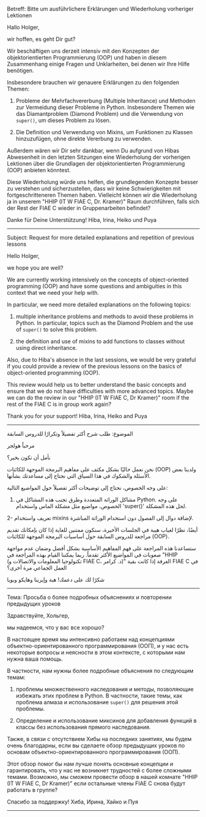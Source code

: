 Betreff: Bitte um ausführlichere Erklärungen und Wiederholung vorheriger Lektionen

Hallo Holger,

wir hoffen, es geht Dir gut?

Wir beschäftigen uns derzeit intensiv mit den Konzepten der objektorientierten Programmierung (OOP) und haben in diesem Zusammenhang einige Fragen und Unklarheiten, bei denen wir Ihre Hilfe benötigen.

Insbesondere brauchen wir genauere Erklärungen zu den folgenden Themen:

1. Probleme der Mehrfachvererbung (Multiple Inheritance) und Methoden zur Vermeidung dieser Probleme in Python. Insbesondere Themen wie das Diamantproblem (Diamond Problem) und die Verwendung von `super()`, um dieses Problem zu lösen.

2. Die Definition und Verwendung von Mixins, um Funktionen zu Klassen hinzuzufügen, ohne direkte Vererbung zu verwenden.

Außerdem wären wir Dir sehr dankbar, wenn Du aufgrund von Hibas Abwesenheit in den letzten Sitzungen eine Wiederholung der vorherigen Lektionen über die Grundlagen der objektorientierten Programmierung (OOP) anbieten könntest. 

Diese Wiederholung würde uns helfen, die grundlegenden Konzepte besser zu verstehen und sicherzustellen, dass wir keine Schwierigkeiten mit fortgeschritteneren Themen haben. Vielleicht können wir die Wiederholung ja in unserem "HHIP (IT W FIAE C, Dr. Kramer)" Raum durchführen, falls sich der Rest der FIAE C wieder in Gruppenarbeiten befindet?

Danke für Deine Unterstützung!
Hiba, Irina, Heiko und Puya

---

Subject: Request for more detailed explanations and repetition of previous lessons

Hello Holger,

we hope you are well?

We are currently working intensively on the concepts of object-oriented programming (OOP) and have some questions and ambiguities in this context that we need your help with.

In particular, we need more detailed explanations on the following topics:

1. multiple inheritance problems and methods to avoid these problems in Python. In particular, topics such as the Diamond Problem and the use of `super()` to solve this problem.

2. the definition and use of mixins to add functions to classes without using direct inheritance.

Also, due to Hiba's absence in the last sessions, we would be very grateful if you could provide a review of the previous lessons on the basics of object-oriented programming (OOP). 

This review would help us to better understand the basic concepts and ensure that we do not have difficulties with more advanced topics. Maybe we can do the review in our "HHIP (IT W FIAE C, Dr Kramer)" room if the rest of the FIAE C is in group work again?

Thank you for your support!
Hiba, Irina, Heiko and Puya

---

الموضوع: طلب شرح أكثر تفصيلاً وتكرارًا للدروس السابقة

مرحباً هولجر

نأمل أن تكون بخير؟

نحن نعمل حاليًا بشكل مكثف على مفاهيم البرمجة الموجهة للكائنات (OOP) ولدينا بعض الأسئلة والشكوك في هذا السياق التي نحتاج إلى مساعدتك بشأنها.

على وجه الخصوص، نحتاج إلى توضيحات أكثر تفصيلاً حول المواضيع التالية:

1. مشاكل الوراثة المتعددة وطرق تجنب هذه المشاكل في Python. على وجه الخصوص، مواضيع مثل مشكلة الماس واستخدام 'super()' لحل هذه المشكلة.

2- تعريف واستخدام mixins لإضافة دوال إلى الفصول دون استخدام الوراثة المباشرة.

أيضًا، نظرًا لغياب هيبة في الجلسات الأخيرة، سنكون ممتنين للغاية إذا كان بإمكانك تقديم مراجعة للدروس السابقة حول أساسيات البرمجة الموجهة للكائنات (OOP). 

ستساعدنا هذه المراجعة على فهم المفاهيم الأساسية بشكل أفضل وضمان عدم مواجهة صعوبات في المواضيع الأكثر تقدماً. ربما يمكننا القيام بهذه المراجعة في "HHIP (تكنولوجيا المعلومات والاتصالات و FIAE C، د. كرامر)" الغرفة إذا كانت بقية FIAE C في العمل الجماعي مرة أخرى؟

شكرًا لك على دعمك!
هبة وإيرينا وهايكو وبويا

---

Тема: Просьба о более подробных объяснениях и повторении предыдущих уроков

Здравствуйте, Хольгер,

мы надеемся, что у вас все хорошо?

В настоящее время мы интенсивно работаем над концепциями объектно-ориентированного программирования (ООП), и у нас есть некоторые вопросы и неясности в этом контексте, с которыми нам нужна ваша помощь.

В частности, нам нужны более подробные объяснения по следующим темам:

1. проблемы множественного наследования и методы, позволяющие избежать этих проблем в Python. В частности, такие темы, как проблема алмаза и использование `super()` для решения этой проблемы.

2. Определение и использование миксинов для добавления функций в классы без использования прямого наследования.

Также, в связи с отсутствием Хибы на последних занятиях, мы будем очень благодарны, если вы сделаете обзор предыдущих уроков по основам объектно-ориентированного программирования (ООП). 

Этот обзор помог бы нам лучше понять основные концепции и гарантировать, что у нас не возникнет трудностей с более сложными темами. Возможно, мы сможем провести обзор в нашей комнате "HHIP (IT W FIAE C, Dr Kramer)" если остальные члены FIAE C снова будут работать в группе?

Спасибо за поддержку!
Хиба, Ирина, Хайко и Пуя

---

